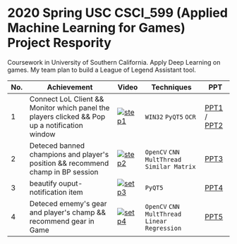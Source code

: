 # 2020 Spring USC CSCI_599 (Applied Machine Learning for Games) Project Respority

Coursework in University of Southern California. Apply Deep Learning on games.
My team plan to build a League of Legend Assistant tool.

|No.| Achievement | Video | Techniques | PPT |
|---|-------------|--------|-----------|-----|
|1| Connect LoL Client &&  Monitor which panel the players clicked && Pop up a notification window |[![step1](http://img.youtube.com/vi/TmdfXxvrrv0/0.jpg)](http://www.youtube.com/watch?v=TmdfXxvrrv0 "step1")|`WIN32` `PyQT5` `OCR`|[PPT1](https://github.com/AaronYang2333/CSCI_599/blob/master/ppt/Init.pptx) / [PPT2](https://github.com/AaronYang2333/CSCI_599/blob/master/ppt/Report_1.pptx)|
|2| Deteced banned champions and player's position && recommend champ in BP session  |[![step2](http://img.youtube.com/vi/KZCnNVcFSGA/0.jpg)](http://www.youtube.com/watch?v=KZCnNVcFSGA "step2")|`OpenCV` `CNN` `MultThread` `Similar Matrix`|[PPT3](https://github.com/AaronYang2333/CSCI_599/blob/master/ppt/Report_2.pptx)|
|3|beautify ouput- notification item|[![setp3](http://img.youtube.com/vi/u3CF5-n9XfA/0.jpg)](http://www.youtube.com/watch?v=u3CF5-n9XfA "setp3")|`PyQT5`|[PPT4](https://github.com/AaronYang2333/CSCI_599/blob/master/ppt/Report_2.pptx)|
|4| Deteced ememy's gear and player's champ && recommend gear in Game  |[![setp4](http://img.youtube.com/vi/8nH0TY6OH3o/0.jpg)](http://www.youtube.com/watch?v=8nH0TY6OH3o "setp4")|`OpenCV` `CNN` `MultThread` `Linear Regression`|[PPT5](https://github.com/AaronYang2333/CSCI_599/blob/master/ppt/Midterm.pdf)|
